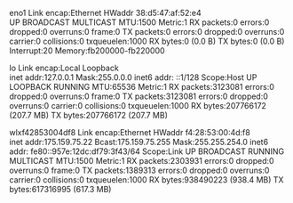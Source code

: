 eno1      Link encap:Ethernet  HWaddr 38:d5:47:af:52:e4  
          UP BROADCAST MULTICAST  MTU:1500  Metric:1
          RX packets:0 errors:0 dropped:0 overruns:0 frame:0
          TX packets:0 errors:0 dropped:0 overruns:0 carrier:0
          collisions:0 txqueuelen:1000 
          RX bytes:0 (0.0 B)  TX bytes:0 (0.0 B)
          Interrupt:20 Memory:fb200000-fb220000 

lo        Link encap:Local Loopback  
          inet addr:127.0.0.1  Mask:255.0.0.0
          inet6 addr: ::1/128 Scope:Host
          UP LOOPBACK RUNNING  MTU:65536  Metric:1
          RX packets:3123081 errors:0 dropped:0 overruns:0 frame:0
          TX packets:3123081 errors:0 dropped:0 overruns:0 carrier:0
          collisions:0 txqueuelen:1000 
          RX bytes:207766172 (207.7 MB)  TX bytes:207766172 (207.7 MB)

wlxf42853004df8 Link encap:Ethernet  HWaddr f4:28:53:00:4d:f8  
          inet addr:175.159.75.22  Bcast:175.159.75.255  Mask:255.255.254.0
          inet6 addr: fe80::957e:12dc:df79:3f43/64 Scope:Link
          UP BROADCAST RUNNING MULTICAST  MTU:1500  Metric:1
          RX packets:2303931 errors:0 dropped:0 overruns:0 frame:0
          TX packets:1389313 errors:0 dropped:0 overruns:0 carrier:0
          collisions:0 txqueuelen:1000 
          RX bytes:938490223 (938.4 MB)  TX bytes:617316995 (617.3 MB)

